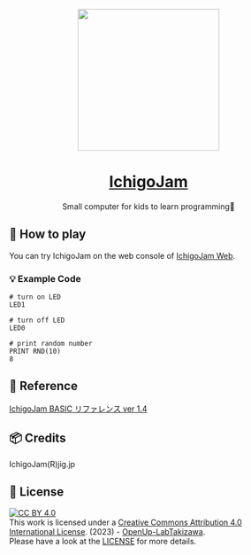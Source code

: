 <p align="center">
  <a href="https://ichigojam.net/">
    <picture>
      <source media="(max-width: 600px)" srcset="https://ichigojam.net/images/logo_ichigojam_color.png" height="128">
      <img src="https://ichigojam.net/images/logo_ichigojam_color.png" height="256">
    </picture>
    <h1 align="center">IchigoJam</h1>
  </a>
</p>


<p align="center">
Small computer for kids to learn programming🍓
</p>

## 👦 How to play

You can try IchigoJam on the web console of [IchigoJam Web](https://fukuno.jig.jp/app/IchigoJam/).

### 💡 Example Code

```
# turn on LED
LED1

# turn off LED
LED0

# print random number
PRINT RND(10)
8
```

## 📑 Reference

[IchigoJam BASIC リファレンス ver 1.4](https://ichigojam.net/IchigoJam.html)

## 📦 Credits

IchigoJam(R)jig.jp

## 📄 License

[cc-by]: http://creativecommons.org/licenses/by/4.0/
[cc-by-image]: https://i.creativecommons.org/l/by/4.0/88x31.png
[cc-by-shield]: https://img.shields.io/badge/License-CC%20BY%204.0-lightgrey.svg
[![CC BY 4.0][cc-by-image]][cc-by]  
This work is licensed under a
[Creative Commons Attribution 4.0 International License][cc-by]. (2023) - [OpenUp-LabTakizawa](https://github.com/OpenUp-LabTakizawa).  
Please have a look at the [LICENSE](https://github.com/OpenUp-LabTakizawa/IchigoJam/blob/main/LICENSE) for more details.
